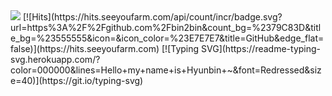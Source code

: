 <!-- 프로그래밍 언어 주로 뭘 쓰는지에 기능! -->
<img src="https://capsule-render.vercel.app/api?type=waving&color=timeGradient&height=150&section=header&text=Wel%20Come😎&fontSize=90" />  
<!-- GitHub 프로필 방문횟수 (toDay/toTal) -->
[![Hits](https://hits.seeyoufarm.com/api/count/incr/badge.svg?url=https%3A%2F%2Fgithub.com%2Fbin2bin&count_bg=%2379C83D&title_bg=%23555555&icon=&icon_color=%23E7E7E7&title=GitHub&edge_flat=false)](https://hits.seeyoufarm.com)
<!-- 원하는 문구 좌에서 우로 애니메이션 효과 -->
[![Typing SVG](https://readme-typing-svg.herokuapp.com/?color=000000&lines=Hello+my+name+is+Hyunbin+~&font=Redressed&size=40)](https://git.io/typing-svg)

